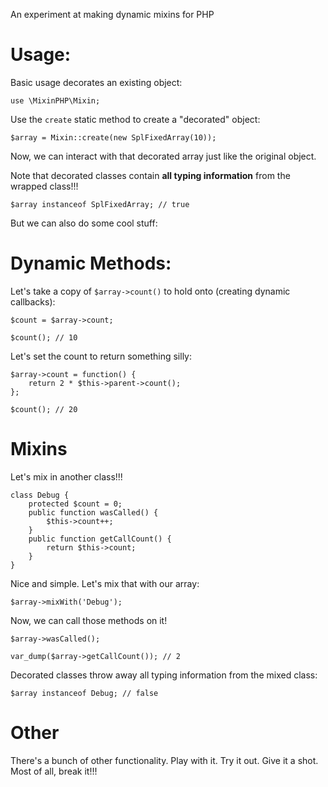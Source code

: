 An experiment at making dynamic mixins for PHP

Usage:
======

Basic usage decorates an existing object:

    use \MixinPHP\Mixin;
  
Use the `create` static method to create a "decorated" object:

    $array = Mixin::create(new SplFixedArray(10));

Now, we can interact with that decorated array just like the original object.

Note that decorated classes contain **all typing information** from the wrapped class!!!

    $array instanceof SplFixedArray; // true

But we can also do some cool stuff:

Dynamic Methods:
================

Let's take a copy of `$array->count()` to hold onto (creating dynamic callbacks):

    $count = $array->count;

    $count(); // 10

Let's set the count to return something silly:

    $array->count = function() {
        return 2 * $this->parent->count();
    };

    $count(); // 20


Mixins
======

Let's mix in another class!!!

    class Debug {
        protected $count = 0;
        public function wasCalled() {
            $this->count++;
        }
        public function getCallCount() {
            return $this->count;
        }
    }

Nice and simple. Let's mix that with our array:

    $array->mixWith('Debug');

Now, we can call those methods on it!

    $array->wasCalled();

    var_dump($array->getCallCount()); // 2

Decorated classes throw away all typing information from the mixed class:

    $array instanceof Debug; // false

Other
=====

There's a bunch of other functionality. Play with it. Try it out. Give it a shot. Most of all, break it!!!
